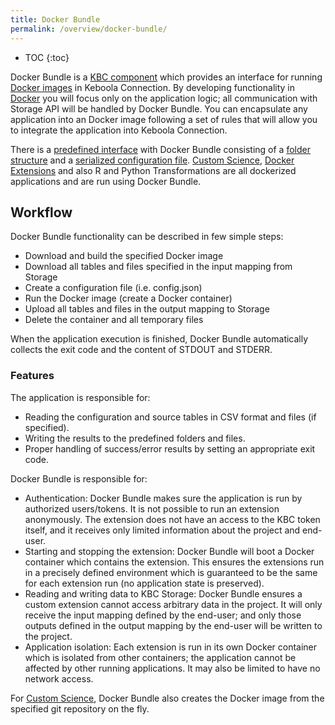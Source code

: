 ```yaml
---
title: Docker Bundle
permalink: /overview/docker-bundle/
---
```


* TOC
{:toc}

Docker Bundle is a [KBC component](/overview/) which provides an interface for 
running [Docker images](/extend/docker/tutorial) in Keboola Connection. 
By developing functionality in [Docker](https://www.docker.com/) you will focus only on the application logic; all communication 
with Storage API will be handled by Docker Bundle. You can encapsulate any application into an Docker image 
following a set of rules that will allow you to integrate the application into Keboola Connection.

There is a [predefined interface](/extend/common-interface/) with Docker Bundle consisting of a
[folder structure](/extend/common-interface/) and a [serialized configuration file](/extend/common-interface/config-file/). 
[Custom Science](/extend/custom-science/), [Docker Extensions](/extend/docker/) and also 
R and Python Transformations are all dockerized applications and are run using Docker Bundle. 

## Workflow

Docker Bundle functionality can be described in few simple steps:

- Download and build the specified Docker image
- Download all tables and files specified in the input mapping from Storage
- Create a configuration file (i.e. config.json)
- Run the Docker image (create a Docker container)
- Upload all tables and files in the output mapping to Storage
- Delete the container and all temporary files

When the application execution is finished, Docker Bundle automatically collects the exit code and the content of STDOUT and STDERR.

### Features 

The application is responsible for:

- Reading the configuration and source tables in CSV format and files (if specified).
- Writing the results to the predefined folders and files.
- Proper handling of success/error results by setting an appropriate exit code.

Docker Bundle is responsible for:

- Authentication: Docker Bundle makes sure the application is run by authorized users/tokens. 
It is not possible to run an extension anonymously. The extension does not have an access to the KBC token 
itself, and it receives only limited information about the project and end-user.
- Starting and stopping the extension: Docker Bundle will boot a Docker container which contains the 
extension. This ensures the extensions run in a precisely defined environment which is guaranteed to 
be the same for each extension run (no application state is preserved).
- Reading and writing data to KBC Storage: Docker Bundle ensures a custom extension 
cannot access arbitrary data in the project. It will only receive the input mapping defined by the end-user; 
and only those outputs defined in the output mapping by the end-user will be written to the project. 
- Application isolation: Each extension is run in its own Docker container which is isolated from other 
containers; the application cannot be affected by other running applications. It may also be limited 
to have no network access.

For [Custom Science](/extend/custom-science/), Docker Bundle also creates the Docker image from the 
specified git repository on the fly.
